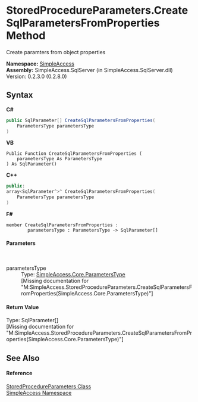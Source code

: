 # StoredProcedureParameters.CreateSqlParametersFromProperties Method 
 

Create paramters from object properties

**Namespace:**&nbsp;<a href="5b81da8e-9a02-e6f3-6346-ccc62ec531d3">SimpleAccess</a><br />**Assembly:**&nbsp;SimpleAccess.SqlServer (in SimpleAccess.SqlServer.dll) Version: 0.2.3.0 (0.2.8.0)

## Syntax

**C#**<br />
``` C#
public SqlParameter[] CreateSqlParametersFromProperties(
	ParametersType parametersType
)
```

**VB**<br />
``` VB
Public Function CreateSqlParametersFromProperties ( 
	parametersType As ParametersType
) As SqlParameter()
```

**C++**<br />
``` C++
public:
array<SqlParameter^>^ CreateSqlParametersFromProperties(
	ParametersType parametersType
)
```

**F#**<br />
``` F#
member CreateSqlParametersFromProperties : 
        parametersType : ParametersType -> SqlParameter[] 

```


#### Parameters
&nbsp;<dl><dt>parametersType</dt><dd>Type: <a href="c63dea1f-5a40-ad28-bb6a-a3ff35ad068c">SimpleAccess.Core.ParametersType</a><br />\[Missing <param name="parametersType"/> documentation for "M:SimpleAccess.StoredProcedureParameters.CreateSqlParametersFromProperties(SimpleAccess.Core.ParametersType)"\]</dd></dl>

#### Return Value
Type: SqlParameter[]<br />\[Missing <returns> documentation for "M:SimpleAccess.StoredProcedureParameters.CreateSqlParametersFromProperties(SimpleAccess.Core.ParametersType)"\]

## See Also


#### Reference
<a href="1e3afd83-1b60-7d93-412a-daa2862067e2">StoredProcedureParameters Class</a><br /><a href="5b81da8e-9a02-e6f3-6346-ccc62ec531d3">SimpleAccess Namespace</a><br />